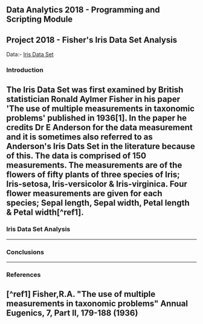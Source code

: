 ## Data Analytics 2018 - Programming and Scripting Module 
## Project 2018 - Fisher's Iris Data Set Analysis

Data:- [Iris Data Set](IrisData/iris.data.txt)

### Introduction
The Iris Data Set was first examined by British statistician Ronald Aylmer Fisher in his paper 'The use of multiple measurements in taxonomic problems' published in 1936[1]. In the paper he credits Dr E Anderson for the data measurement and it is sometimes also referred to as Anderson's Iris Dats Set in the literature because of this.
The data is comprised of 150 measurements. The measurements are of the flowers of fifty plants of three species of Iris; Iris-setosa, Iris-versicolor & Iris-virginica. Four flower measurements are given for each species; Sepal length, Sepal width, Petal length & Petal width[^ref1].
---
### Iris Data Set Analysis

---
### Conclusions

---
### References
[^ref1] Fisher,R.A. "The use of multiple measurements in taxonomic problems" Annual Eugenics, 7, Part II, 179-188 (1936)
---